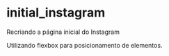 # initial_instagram
Recriando a página inicial do Instagram

Utilizando flexbox para posicionamento de elementos.

